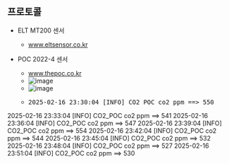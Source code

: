 


## 프로토콜

- ELT MT200 센서
  - www.eltsensor.co.kr
  
- POC 2022-4 센서 
  - www.thepoc.co.kr 
  - ![image](https://github.com/user-attachments/assets/da8905f3-8942-4021-9040-b4262d1ab533)
  - ![image](https://github.com/user-attachments/assets/828b1605-6aa3-4511-ae3f-79f6155ceb82)
  - <pre>2025-02-16 23:30:04 [INFO] CO2_POC co2 ppm ==> 550
2025-02-16 23:33:04 [INFO] CO2_POC co2 ppm ==> 541
2025-02-16 23:36:04 [INFO] CO2_POC co2 ppm ==> 547
2025-02-16 23:39:04 [INFO] CO2_POC co2 ppm ==> 554
2025-02-16 23:42:04 [INFO] CO2_POC co2 ppm ==> 544
2025-02-16 23:45:04 [INFO] CO2_POC co2 ppm ==> 532
2025-02-16 23:48:04 [INFO] CO2_POC co2 ppm ==> 527
2025-02-16 23:51:04 [INFO] CO2_POC co2 ppm ==> 530 </pre>
